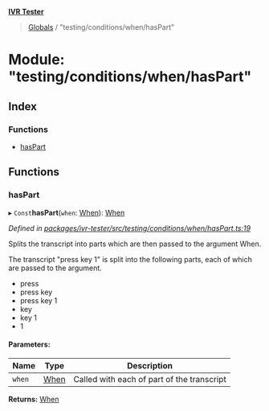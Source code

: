 **[IVR Tester](../README.md)**

> [Globals](../README.md) / "testing/conditions/when/hasPart"

# Module: "testing/conditions/when/hasPart"

## Index

### Functions

* [hasPart](_testing_conditions_when_haspart_.md#haspart)

## Functions

### hasPart

▸ `Const`**hasPart**(`when`: [When](_testing_conditions_when_when_.md#when)): [When](_testing_conditions_when_when_.md#when)

*Defined in [packages/ivr-tester/src/testing/conditions/when/hasPart.ts:19](https://github.com/SketchingDev/ivr-tester/blob/3ff21e1/packages/ivr-tester/src/testing/conditions/when/hasPart.ts#L19)*

Splits the transcript into parts which are then passed to the argument When.

The transcript "press key 1" is split into the following parts, each of which are
passed to the argument.
  * press
  * press key
  * press key 1
  * key
  * key 1
  * 1

#### Parameters:

Name | Type | Description |
------ | ------ | ------ |
`when` | [When](_testing_conditions_when_when_.md#when) | Called with each of part of the transcript  |

**Returns:** [When](_testing_conditions_when_when_.md#when)
